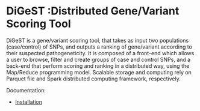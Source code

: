 # DiGeST :Distributed Gene/Variant Scoring Tool

DiGeST is a gene/variant scoring tool, that takes as input two populations (case/control) of SNPs, and outputs a ranking of gene/variant according to their suspected pathogeneticity. It is composed of a front-end which allows a user to browse,  filter and create groups of case and control SNPs, and a back-end that perform scoring and ranking in a distributed way, using the Map/Reduce programming model. Scalable storage and computing rely on Parquet file and Spark distributed computing framework, respectively. 


Documentation:

* [Installation]('blob/master/doc/install.md')



 